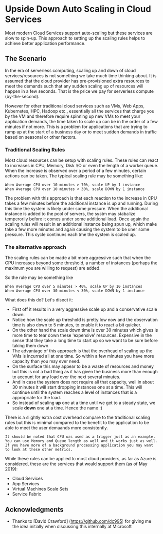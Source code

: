 # Upside Down Auto Scaling in Cloud Services

Most modern Cloud Services support auto-scaling but these services are slow to spin-up. This approach to setting up the scaling rules helps to achieve better application performance.

## The Scenario

In the era of serverless computing, scaling up and down of cloud services/resources is not something we take much time thinking about. It is assumed that the cloud provider has pre-provisioned extra resources to meet the demands such that any sudden scaling up of resources will happen in a few seconds. That is the price we pay for serverless compute (by-the-second).

However for other traditional cloud services such as VMs, Web Apps, Kubernetes, HPC, Hadoop etc., essentially all the services that charge you by the VM and therefore require spinning up new VMs to meet your application demands, the time taken to scale up can be in the order of a few minutes if not more. This is a problem for applications that are trying to ramp up at the start of a business day or to meet sudden demands in traffic based on seasonal or other factors.

### Traditional Scaling Rules 

Most cloud resources can be setup with scaling rules. These rules can react to increases in CPU, Memory, Disk I/O or even the length of a worker queue. When the increase is observed over a period of a few minutes, certain actions can be taken. The typical scaling rule may be something like: 

```
When Average CPU over 10 minutes > 70%, scale UP by 1 instance
When Average CPU over 10 minutes < 30%, scale DOWN by 1 instance 
```

The problem with this approach is that each reaction to the increase in CPU takes a few minutes before the additional instance is up and running. During this time the system is likely under some pressure. When the additional instance is added to the pool of servers, the systm may stabalize temperorily before it comes under some additional load. Once again the scaling rules will result in an additional instance being spun up, which make take a few more minutes and again causing the system to be uner some pressure. This cycle continues each tme the system is scaled up.

### The alternative approach

The scaling rules can be made a bit more aggressive such that when the CPU increases beyond some threshold, a number of instances (perhaps the maximum you are willing to request) are added. 

So the rule may be something like

```
When Average CPU over 5 minutes > 40%, scale UP by 10 instances
When Average CPU over 30 minutes < 30%, scale DOWN by 1 instance

```

What does this do? Let's disect it:
* First off it results in a very aggressive scale up and a conservative scale down. 
* Notice how the scale up threshold is pretty low now and the observation time is also down to 5 minutes, to enable it to react a bit quicker.
* On the other hand the scale down time is over 30 minutes which gives is more time to tear down these 'expensive' resources. Expensive in the sense that they take a long time to start up so we want to be sure before taking them down.
* The advantage of this approach is that the overhead of scaling up the VMs is incurred all at one time. So within a few minutes you have more capacity than you may ever need. 
* On the surface this may appear to be a waste of resources and money but this is not a bad thing as it has given the business more than enough to account for any load over the next several minutes. 
* And in case the system does not require all that capacity, well in about 30 minutes it will start dropping instances one at a time. This will continue until the system reaches a level of instances that is a appropriate for the load. 
* So instead of scaling **up** one at a time until we get to a steady state, we scale **down** one at a time. Hence the name :)  

There is a slightly extra cost overhead compare to the traditional scaling rules but this is minimal compared to the benefit to the application to be able to meet the user demaands more consistently.

```
It should be noted that CPU was used as a trigger just as an example.
You can use Memory and Queue length as well and it works just as well. 
If you have more of a background processing application you may want to look at these other metrics. 
```

While these rules can be applied to most cloud providers, as far as Azure is considered, these are the services that would support them (as of May 2019):
* Cloud Services
* App Services
* Virtual Machines Scale Sets
* Service Fabric
 
## Acknowledgments

* Thanks to [David Crawford] (https://github.com/dc995) for giving me the idea initially when discussing this internally at Microsoft
